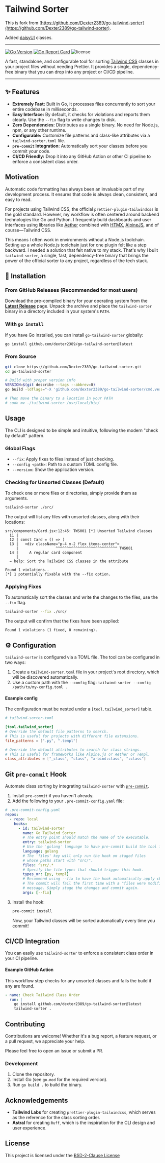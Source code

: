 # Tailwind Sorter

This is fork from [https://github.com/Dexter2389/go-tailwind-sorter](https://github.com/Dexter2389/go-tailwind-sorter).

Added [daisyUI](https://daisyui.com/) classes.

---

[![Go Version](https://img.shields.io/badge/go-1.18+-blue.svg)](https://go.dev/dl/)
[![Go Report Card](https://goreportcard.com/badge/github.com/Dexter2389/go-tailwind-sorter)](https://goreportcard.com/report/github.com/Dexter2389/go-tailwind-sorter)
![license](https://img.shields.io/badge/license-BSD--2--Clause-brightgreen)

A fast, standalone, and configurable tool for sorting [Tailwind CSS](https://tailwindcss.com/) classes in your project files without needing Prettier. It provides a single, dependency-free binary that you can drop into any project or CI/CD pipeline.

---

## ✨ Features

- **Extremely Fast:** Built in Go, it processes files concurrently to sort your entire codebase in milliseconds.
- **Easy Interface:** By default, it checks for violations and reports them clearly. Use the `--fix` flag to write changes to disk.
- **Zero Dependencies:** Distributes as a single binary. No need for Node.js, npm, or any other runtime.
- **Configurable:** Customize file patterns and class-like attributes via a `tailwind-sorter.toml` file.
- **`pre-commit` Integration:** Automatically sort your classes before you commit your code.
- **CI/CD Friendly:** Drop it into any GitHub Action or other CI pipeline to enforce a consistent class order.

## Motivation

Automatic code formatting has always been an invaluable part of my development process. It ensures that code is always clean, consistent, and easy to read.

For projects using Tailwind CSS, the official `prettier-plugin-tailwindcss` is the gold standard. However, my workflow is often centered around backend technologies like Go and Python. I frequently build dashboards and user interfaces using libraries like [Aether](https://github.com/pyaether) combined with [HTMX](https://htmx.org/), [AlpineJS](https://alpinejs.dev), and of course—Tailwind CSS.

This means I often work in environments without a Node.js toolchain. Setting up a whole Node.js toolchain just for one plugin felt like a step backward. I needed a solution that felt native to my stack. That's why I built `tailwind-sorter`, a single, fast, dependency-free binary that brings the power of the official sorter to any project, regardless of the tech stack.

## 🚀 Installation

### From GitHub Releases (Recommended for most users)

Download the pre-compiled binary for your operating system from the [**Latest Release**](https://github.com/Dexter2389/go-tailwind-sorter/releases/latest) page. Unpack the archive and place the `tailwind-sorter` binary in a directory included in your system's `PATH`.

### With `go install`

If you have Go installed, you can install `go-tailwind-sorter` globally:

```bash
go install github.com/dexter2389/go-tailwind-sorter@latest
```

### From Source

```bash
git clone https://github.com/Dexter2389/go-tailwind-sorter.git
cd go-tailwind-sorter

# Build with proper version info
VERSION=$(git describe --tags --abbrev=0)
go build -ldflags="-X 'github.com/dexter2389/go-tailwind-sorter/cmd.version=${VERSION}'" -o tailwind-sorter .

# Then move the binary to a location in your PATH
# sudo mv ./tailwind-sorter /usr/local/bin/
```

## Usage

The CLI is designed to be simple and intuitive, following the modern "check by default" pattern.

### Global Flags

- `--fix`: Apply fixes to files instead of just checking.
- `--config <path>`: Path to a custom TOML config file.
- `--version`: Show the application version.

### Checking for Unsorted Classes (Default)

To check one or more files or directories, simply provide them as arguments.

```bash
tailwind-sorter ./src/
```

The output will list any files with unsorted classes, along with their locations:

```
src/components/Card.jsx:12:45: TWS001 [*] Unsorted Tailwind classes
  11 |
  12 | const Card = () => (
  13 |   <div className="p-4 m-2 flex items-center">
     |                 ^^^^^^^^^^^^^^^^^^^^^^^^^^^^ TWS001
  14 |     A regular card component
     |
  = help: Sort the Tailwind CSS classes in the attribute

Found 1 violations..
[*] 1 potentially fixable with the --fix option.
```

### Applying Fixes

To automatically sort the classes and write the changes to the files, use the `--fix` flag.

```bash
tailwind-sorter --fix ./src/
```

The output will confirm that the fixes have been applied:

```
Found 1 violations (1 fixed, 0 remaining).
```

## ⚙️ Configuration

`tailwind-sorter` is configured via a TOML file. The tool can be configured in two ways:

1. Create a `tailwind-sorter.toml` file in your project's root directory, which will be discovered automatically.
2. Use a custom path with the `--config` flag: `tailwind-sorter --config /path/to/my-config.toml .`

#### Example config

The configuration must be nested under a `[tool.tailwind_sorter]` table.

```toml
# tailwind-sorter.toml

[tool.tailwind_sorter]
# Override the default file patterns to search.
# This is useful for projects with different file extensions.
file_patterns = [".py", ".templ"]

# Override the default attributes to search for class strings.
# This is useful for frameworks like Alpine.js or Aether or Templ.
class_attributes = ["_class", "class", "x-bind:class", ":class"]
```

## Git `pre-commit` Hook

Automate class sorting by integrating `tailwind-sorter` with [`pre-commit`](https://pre-commit.com/).

1. Install `pre-commit` if you haven't already.
2. Add the following to your `.pre-commit-config.yaml` file:

```yaml
# .pre-commit-config.yaml
repos:
  - repo: local
    hooks:
      - id: tailwind-sorter
        name: Go Tailwind Sorter
        # The entry point should match the name of the executable.
        entry: tailwind-sorter
        # Use the 'golang' language to have pre-commit build the tool from source.
        language: golang
        # The 'files' key will only run the hook on staged files
        # whose paths start with "src/".
        files: ^src/.*
        # Specify the file types that should trigger this hook.
        types_or: [py, templ]
        # Recommend using --fix to have the hook automatically apply changes.
        # The commit will fail the first time with a "files were modified"
        # message. Simply stage the changes and commit again.
        args: [--fix]
```

3. Install the hook:

   ```bash
   pre-commit install
   ```

   Now, your Tailwind classes will be sorted automatically every time you commit!

## CI/CD Integration

You can easily use `tailwind-sorter` to enforce a consistent class order in your CI pipeline.

#### Example GitHub Action

This workflow step checks for any unsorted classes and fails the build if any are found.

```yaml
- name: Check Tailwind Class Order
  run: |
    go install github.com/dexter2389/go-tailwind-sorter@latest
    tailwind-sorter .
```

## Contributing

Contributions are welcome! Whether it's a bug report, a feature request, or a pull request, we appreciate your help.

Please feel free to open an issue or submit a PR.

### Development

1. Clone the repository.
2. Install Go (see `go.mod` for the required version).
3. Run `go build .` to build the binary.

## Acknowledgements

- **Tailwind Labs** for creating `prettier-plugin-tailwindcss`, which serves as the reference for the class sorting order.
- **Astral** for creating `Ruff`, which is the inspiration for the CLI design and user experience.

## License

This project is licensed under the [BSD-2-Clause License](./LICENSE.md)
